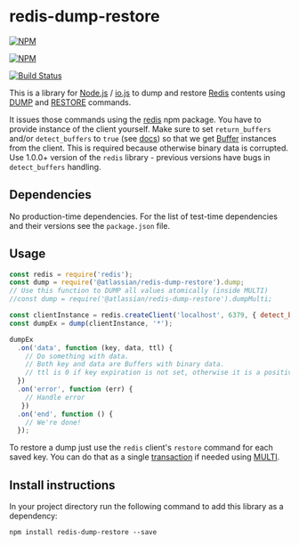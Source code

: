 # redis-dump-restore

[![NPM](https://nodei.co/npm/redis-dump-restore.png)](https://npmjs.org/package/redis-dump-restore)

[![NPM](https://nodei.co/npm-dl/redis-dump-restore.png)](https://nodei.co/npm-dl/redis-dump-restore/)

[![Build Status](https://travis-ci.org/atlassian/redis-dump-restore.svg?branch=master)](https://travis-ci.org/atlassian/redis-dump-restore)

This is a library for [Node.js](https://nodejs.org/) / [io.js](https://iojs.org) to dump and restore [Redis](http://redis.io) contents
using [DUMP](http://redis.io/commands/DUMP) and [RESTORE](http://redis.io/commands/RESTORE) commands.

It issues those commands using the [redis](https://www.npmjs.com/package/redis) npm package. You have to provide
instance of the client yourself. Make sure to set `return_buffers` and/or `detect_buffers` to `true`
(see [docs](https://www.npmjs.com/package/redis#overloading)) so that we get
[Buffer](https://nodejs.org/api/buffer.html) instances from the client.
This is required because otherwise binary data is corrupted. Use 1.0.0+ version of the `redis` library - previous
versions have bugs in `detect_buffers` handling.

## Dependencies

No production-time dependencies. For the list of test-time dependencies and their versions see the `package.json` file.

## Usage

```JavaScript
const redis = require('redis');
const dump = require('@atlassian/redis-dump-restore').dump;
// Use this function to DUMP all values atomically (inside MULTI)
//const dump = require('@atlassian/redis-dump-restore').dumpMulti;

const clientInstance = redis.createClient('localhost', 6379, { detect_buffers: true });
const dumpEx = dump(clientInstance, '*');

dumpEx
  .on('data', function (key, data, ttl) {
    // Do something with data.
    // Both key and data are Buffers with binary data.
    // ttl is 0 if key expiration is not set, otherwise it is a positive value in milliseconds.
  })
  .on('error', function (err) {
    // Handle error
   })
  .on('end', function () {
    // We're done!
  });
```

To restore a dump just use the `redis` client's `restore` command for each saved key. You can do that as a single
[transaction](http://redis.io/topics/transactions) if needed using [MULTI](http://redis.io/commands/MULTI).

## Install instructions

In your project directory run the following command to add this library as a dependency:

```shell
npm install redis-dump-restore --save
```
